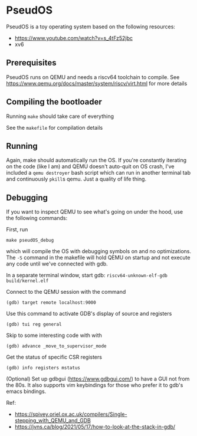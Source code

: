 # PseudOS

PseudOS is a toy operating system based on the following resources:
 - https://www.youtube.com/watch?v=s_4tFz52jbc
 - xv6


## Prerequisites
PseudOS runs on QEMU and needs a riscv64 toolchain to compile. See https://www.qemu.org/docs/master/system/riscv/virt.html for more details

## Compiling the bootloader
Running `make` should take care of everything

See the `makefile` for compilation details

## Running
Again, make should automatically run the OS. If you're constantly iterating on the code (like I am) and QEMU doesn't auto-quit on OS crash, I've included a `qemu destroyer` bash script which can run in another terminal tab and continuously `pkill`s qemu. Just a quality of life thing.

## Debugging
If you want to inspect QEMU to see what's going on under the hood, use the following commands:

First, run 

`make pseudOS_debug` 

which will compile the OS with debugging symbols on and no optimizations. The `-S` command in the makefile will hold QEMU on startup and not execute any code until we've connected with gdb.

In a separate terminal window, start gdb: `riscv64-unknown-elf-gdb build/kernel.elf `

Connect to the QEMU session with the command

    (gdb) target remote localhost:9000

Use this command to activate GDB's display of source and registers

    (gdb) tui reg general

Skip to some interesting code with with

    (gdb) advance _move_to_supervisor_mode

Get the status of specific CSR registers

    (gdb) info registers mstatus

(Optional) Set up gdbgui (https://www.gdbgui.com/) to have a GUI not from the 80s. It also supports vim keybindings for those who prefer it to gdb's emacs bindings.

Ref:
- https://spivey.oriel.ox.ac.uk/compilers/Single-stepping_with_QEMU_and_GDB
- https://jvns.ca/blog/2021/05/17/how-to-look-at-the-stack-in-gdb/
